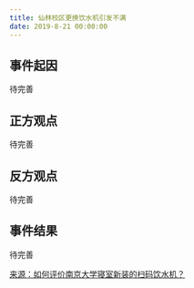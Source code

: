 ```yaml
---
title: 仙林校区更换饮水机引发不满
date: 2019-8-21 00:00:00
---
```


## 事件起因

待完善

## 正方观点

待完善

## 反方观点

待完善

## 事件结果

待完善

[来源：如何评价南京大学寝室新装的扫码饮水机？](https://www.zhihu.com/question/342107274)